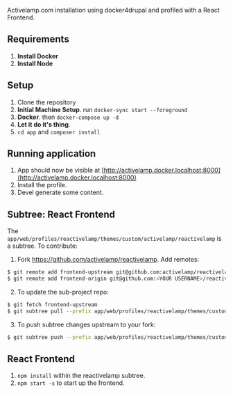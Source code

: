 Activelamp.com installation using docker4drupal and profiled with a React Frontend. 

## Requirements
1. **Install Docker**
2. **Install Node**

## Setup
1. Clone the repository
2. **Initial Machine Setup**. run `docker-sync start --foreground`
3. **Docker**. then `docker-compose up -d`
4. **Let it do it's thing**.
5. `cd app` and `composer install`

## Running application
1. App should now be visible at [http://activelamp.docker.localhost:8000](http://activelamp.docker.localhost:8000)
2. Install the profile.
3. Devel generate some content.

## Subtree: React Frontend

The `app/web/profiles/reactivelamp/themes/custom/activelamp/reactivelamp` is a subtree. To contribute:

1. Fork https://github.com/activelamp/reactivelamp. Add remotes:
  
  ```sh
  $ git remote add frontend-upstream git@github.com:activelamp/reactivelamp.git
  $ git remote add frontend-origin git@github.com:<YOUR USERNAME>/reactivelamp.git
  ```
  
2. To update the sub-project repo:
  
  ```sh
  $ git fetch frontend-upstream
  $ git subtree pull --prefix app/web/profiles/reactivelamp/themes/custom/activelamp/reactivelamp frontend-upstream master --squash
  ```
  
3. To push subtree changes upstream to your fork:
  
  ```sh
  $ git subtree push --prefix app/web/profiles/reactivelamp/themes/custom/activelamp/reactivelamp master --squash
  ```
  
## React Frontend

1. `npm install` within the reactivelamp subtree.
2. `npm start -s` to start up the frontend.